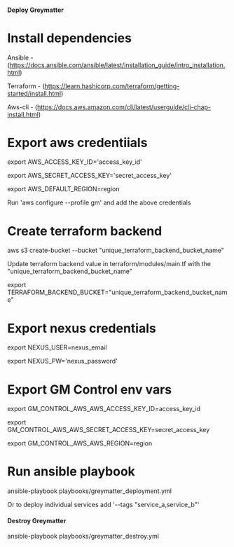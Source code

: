 #### Deploy Greymatter ####

# Install dependencies #

Ansible - (https://docs.ansible.com/ansible/latest/installation_guide/intro_installation.html)

Terraform - (https://learn.hashicorp.com/terraform/getting-started/install.html)

Aws-cli - (https://docs.aws.amazon.com/cli/latest/userguide/cli-chap-install.html)

# Export aws credentiials #

export AWS_ACCESS_KEY_ID='access_key_id'

export AWS_SECRET_ACCESS_KEY='secret_access_key'

export AWS_DEFAULT_REGION=region

Run 'aws configure --profile gm' and add the above credentials

# Create terraform backend #

aws s3 create-bucket --bucket "unique_terraform_backend_bucket_name"

Update terraform backend value in terraform/modules/main.tf with the "unique_terraform_backend_bucket_name"

export TERRAFORM_BACKEND_BUCKET="unique_terraform_backend_bucket_name"

# Export nexus credentials #

export NEXUS_USER=nexus_email

export NEXUS_PW='nexus_password'

# Export GM Control env vars #

export GM_CONTROL_AWS_AWS_ACCESS_KEY_ID=access_key_id

export GM_CONTROL_AWS_AWS_SECRET_ACCESS_KEY=secret_access_key

export GM_CONTROL_AWS_AWS_REGION=region

# Run ansible playbook #

ansible-playbook playbooks/greymatter_deployment.yml

Or to deploy individual services add '--tags "service_a,service_b"'

#### Destroy Greymatter ####

ansible-playbook playbooks/greymatter_destroy.yml
